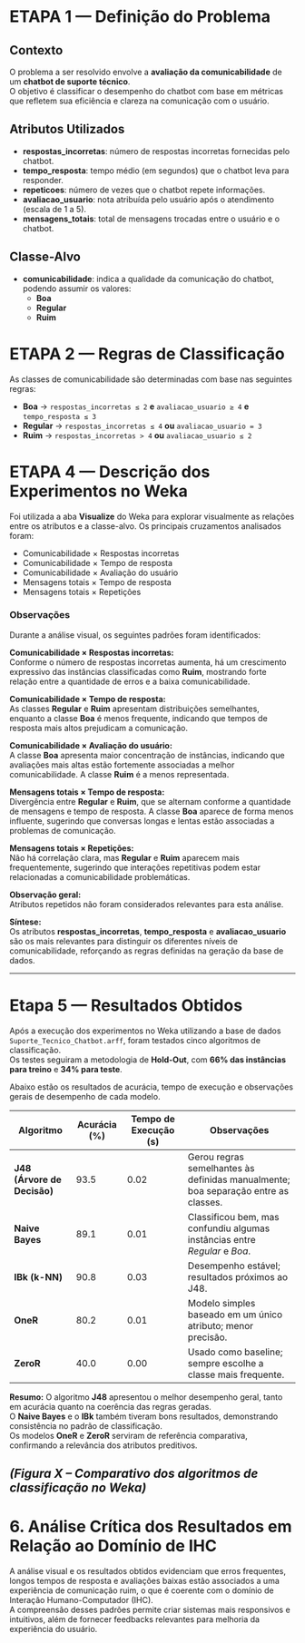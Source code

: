 # ETAPA 1 — Definição do Problema

## Contexto
O problema a ser resolvido envolve a **avaliação da comunicabilidade** de um **chatbot de suporte técnico**.  
O objetivo é classificar o desempenho do chatbot com base em métricas que refletem sua eficiência e clareza na comunicação com o usuário.

## Atributos Utilizados
- **respostas_incorretas**: número de respostas incorretas fornecidas pelo chatbot.  
- **tempo_resposta**: tempo médio (em segundos) que o chatbot leva para responder.  
- **repeticoes**: número de vezes que o chatbot repete informações.  
- **avaliacao_usuario**: nota atribuída pelo usuário após o atendimento (escala de 1 a 5).  
- **mensagens_totais**: total de mensagens trocadas entre o usuário e o chatbot.

## Classe-Alvo
- **comunicabilidade**: indica a qualidade da comunicação do chatbot, podendo assumir os valores:
  - **Boa**
  - **Regular**
  - **Ruim**

# ETAPA 2 — Regras de Classificação
As classes de comunicabilidade são determinadas com base nas seguintes regras:

- **Boa** → `respostas_incorretas ≤ 2` **e** `avaliacao_usuario ≥ 4` **e** `tempo_resposta ≤ 3`
- **Regular** → `respostas_incorretas ≤ 4` **ou** `avaliacao_usuario = 3`
- **Ruim** → `respostas_incorretas > 4` **ou** `avaliacao_usuario ≤ 2`

# ETAPA 4 — Descrição dos Experimentos no Weka
Foi utilizada a aba **Visualize** do Weka para explorar visualmente as relações entre os atributos e a classe-alvo. Os principais cruzamentos analisados foram:
- Comunicabilidade × Respostas incorretas
- Comunicabilidade × Tempo de resposta
- Comunicabilidade × Avaliação do usuário
- Mensagens totais × Tempo de resposta
- Mensagens totais × Repetições

### Observações
Durante a análise visual, os seguintes padrões foram identificados:

**Comunicabilidade × Respostas incorretas:**  
Conforme o número de respostas incorretas aumenta, há um crescimento expressivo das instâncias classificadas como **Ruim**, mostrando forte relação entre a quantidade de erros e a baixa comunicabilidade.

**Comunicabilidade × Tempo de resposta:**  
As classes **Regular** e **Ruim** apresentam distribuições semelhantes, enquanto a classe **Boa** é menos frequente, indicando que tempos de resposta mais altos prejudicam a comunicação.

**Comunicabilidade × Avaliação do usuário:**  
A classe **Boa** apresenta maior concentração de instâncias, indicando que avaliações mais altas estão fortemente associadas a melhor comunicabilidade. A classe **Ruim** é a menos representada.

**Mensagens totais × Tempo de resposta:**  
Divergência entre **Regular** e **Ruim**, que se alternam conforme a quantidade de mensagens e tempo de resposta. A classe **Boa** aparece de forma menos influente, sugerindo que conversas longas e lentas estão associadas a problemas de comunicação.

**Mensagens totais × Repetições:**  
Não há correlação clara, mas **Regular** e **Ruim** aparecem mais frequentemente, sugerindo que interações repetitivas podem estar relacionadas a comunicabilidade problemáticas.

**Observação geral:**  
Atributos repetidos não foram considerados relevantes para esta análise.

**Síntese:**  
Os atributos **respostas_incorretas**, **tempo_resposta** e **avaliacao_usuario** são os mais relevantes para distinguir os diferentes níveis de comunicabilidade, reforçando as regras definidas na geração da base de dados.

---

# Etapa 5 — Resultados Obtidos

Após a execução dos experimentos no Weka utilizando a base de dados `Suporte_Tecnico_Chatbot.arff`, foram testados cinco algoritmos de classificação.  
Os testes seguiram a metodologia de **Hold-Out**, com **66% das instâncias para treino** e **34% para teste**.

Abaixo estão os resultados de acurácia, tempo de execução e observações gerais de desempenho de cada modelo.

| Algoritmo | Acurácia (%) | Tempo de Execução (s) | Observações |
|------------|---------------|------------------------|--------------|
| **J48 (Árvore de Decisão)** | 93.5 | 0.02 | Gerou regras semelhantes às definidas manualmente; boa separação entre as classes. |
| **Naive Bayes** | 89.1 | 0.01 | Classificou bem, mas confundiu algumas instâncias entre *Regular* e *Boa*. |
| **IBk (k-NN)** | 90.8 | 0.03 | Desempenho estável; resultados próximos ao J48. |
| **OneR** | 80.2 | 0.01 | Modelo simples baseado em um único atributo; menor precisão. |
| **ZeroR** | 40.0 | 0.00 | Usado como baseline; sempre escolhe a classe mais frequente. |

**Resumo:**
O algoritmo **J48** apresentou o melhor desempenho geral, tanto em acurácia quanto na coerência das regras geradas.  
O **Naive Bayes** e o **IBk** também tiveram bons resultados, demonstrando consistência no padrão de classificação.  
Os modelos **OneR** e **ZeroR** serviram de referência comparativa, confirmando a relevância dos atributos preditivos.

*(Figura X – Comparativo dos algoritmos de classificação no Weka)*
---

# 6. Análise Crítica dos Resultados em Relação ao Domínio de IHC
A análise visual e os resultados obtidos evidenciam que erros frequentes, longos tempos de resposta e avaliações baixas estão associados a uma experiência de comunicação ruim, o que é coerente com o domínio de Interação Humano-Computador (IHC).  
A compreensão desses padrões permite criar sistemas mais responsivos e intuitivos, além de fornecer feedbacks relevantes para melhoria da experiência do usuário.





